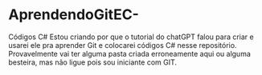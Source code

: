 # AprendendoGitEC-
Códigos C#
Estou criando por que o tutorial do chatGPT falou para criar e usarei ele pra aprender Git e colocarei códigos C# nesse repositório.
Provavelmente vai ter alguma pasta criada erroneamente aqui ou alguma besteira, mas não ligue pois sou iniciante com GIT.

